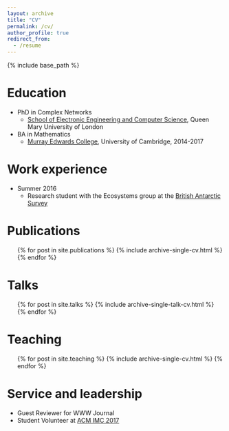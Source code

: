 ```yaml
---
layout: archive
title: "CV"
permalink: /cv/
author_profile: true
redirect_from:
  - /resume
---
```


{% include base_path %}

Education
======
* PhD in Complex Networks
  * [School of Electronic Engineering and Computer Science](https://www.eecs.qmul.ac.uk/), Queen Mary University of London
* BA in Mathematics
  * [Murray Edwards College](https://www.murrayedwards.cam.ac.uk/), University of Cambridge, 2014-2017


Work experience
======
* Summer 2016
  * Research student with the Ecosystems group at the [British Antarctic Survey](https://www.bas.ac.uk/)


Publications
======
  <ul>{% for post in site.publications %}
    {% include archive-single-cv.html %}
  {% endfor %}</ul>

Talks
======
  <ul>{% for post in site.talks %}
    {% include archive-single-talk-cv.html %}
  {% endfor %}</ul>

Teaching
======
  <ul>{% for post in site.teaching %}
    {% include archive-single-cv.html %}
  {% endfor %}</ul>

Service and leadership
======
* Guest Reviewer for WWW Journal
* Student Volunteer at [ACM IMC 2017](https://conferences.sigcomm.org/imc/2017/)